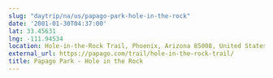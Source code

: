 ```yaml
---
slug: "daytrip/na/us/papago-park-hole-in-the-rock"
date: '2001-01-30T04:37:00'
lat: 33.45631
lng: -111.94534
location: Hole-in-the-Rock Trail, Phoenix, Arizona 85008, United States
external_url: https://papago.com/trail/hole-in-the-rock-trail/
title: Papago Park - Hole in the Rock
---
```




